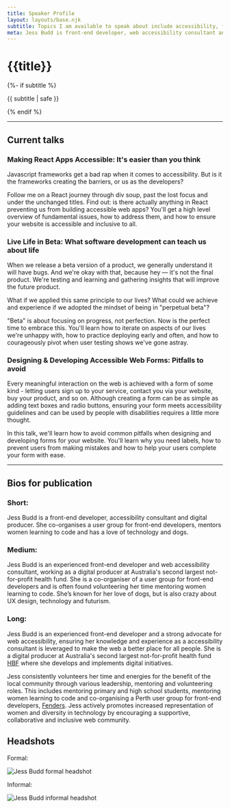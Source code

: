 ```yaml
---
title: Speaker Profile
layout: layouts/base.njk
subtitle: Topics I am available to speak about include accessibility, front-end web development, HTML, CSS, project management, web design, community organisation, learning
meta: Jess Budd is front-end developer, web accessibility consultant and digital producer based in Perth and available to speak at your next tech event.
---
```

<div class="container__blog">
  <h1>{{title}}</h1>
  {%- if subtitle %}<p class="subtitle">{{ subtitle | safe }}</p>{% endif %}

  <hr>

<h2>Current talks</h2>


### Making React Apps Accessible: It's easier than you think

<!-- <p class="duration">Duration: 25 and 55 minute versions</p> -->

Javascript frameworks get a bad rap when it comes to accessibility. But is it the frameworks creating the barriers, or us as the developers?

Follow me on a React journey through div soup, past the lost focus and under the unchanged titles. Find out: is there actually anything in React preventing us from building accessible web apps? You'll get a high level overview of fundamental issues, how to address them, and how to ensure your website is accessible and inclusive to all.


### Live Life in Beta: What software development can teach us about life

<!-- <p class="duration">Duration: 25 minutes</p> -->
When we release a beta version of a product, we generally understand it will have bugs. And we're okay with that, because hey — it's not the final product. We're testing and learning and gathering insights that will improve the future product.

What if we applied this same principle to our lives? What could we achieve and experience if we adopted the mindset of being in "perpetual beta"?

"Beta" is about focusing on progress, not perfection. Now is the perfect time to embrace this. You'll learn how to iterate on aspects of our lives we're unhappy with, how to practice deploying early and often, and how to courageously pivot when user testing shows we've gone astray.

### Designing & Developing Accessible Web Forms: Pitfalls to avoid

<!-- <p class="duration">Duration: 25 and 55 minute versions</p> -->

Every meaningful interaction on the web is achieved with a form of some kind - letting users sign up to your service, contact you via your website, buy your product, and so on. Although creating a form can be as simple as adding text boxes and radio buttons, ensuring your form meets accessibility guidelines and can be used by people with disabilities requires a little more thought.

In this talk, we'll learn how to avoid common pitfalls when designing and developing forms for your website. You'll learn why you need labels, how to prevent users from making mistakes and how to help your users complete your form with ease.

<hr>

<h2>Bios for publication</h2>



<h3 class="h4">Short:</h3>

Jess Budd is a front-end developer, accessibility consultant and digital producer. She co-organises a user group for front-end developers, mentors women learning to code and has a love of technology and dogs.

<h3 class="h4">Medium:</h3>

Jess Budd is an experienced front-end developer and web accessibility consultant, working as a digital producer at Australia's second largest not-for-profit health fund. She is a co-organiser of a user group for front-end developers and is often found volunteering her time mentoring women learning to code. She’s known for her love of dogs, but is also crazy about UX design, technology and futurism.

<h3 class="h4">Long:</h3>

Jess Budd is an experienced front-end developer and a strong advocate for web accessibility, ensuring her knowledge and experience as a  accessibility consultant is leveraged to make the web a better place for all people. She is a digital producer at Australia's second largest not-for-profit health fund [HBF](http://hbf.com.au) where she develops and implements digital initiatives.

Jess consistently volunteers her time and energies for the benefit of the local community through various leadership, mentoring and volunteering roles. This includes mentoring primary and high school students, mentoring women learning to code and co-organising a Perth user group for front-end developers, [Fenders](https://fenders.co/). Jess actively promotes increased representation of women and diversity in technology by encouraging a supportive, collaborative and inclusive web community.


<h2>Headshots</h2>

Formal:

<img class="headshot" src="/images/jess-budd-bio-lg-sq.jpg" alt="Jess Budd formal headshot">
<!-- <img class="headshot" src="/images/jessbudd-bio-bw.jpg" alt="Jess Budd formal headshot black and white"> -->

Informal:

<img class="headshot" src="/images/jess-budd-bio-fun-alt.jpg" alt="Jess Budd informal headshot">

</div>